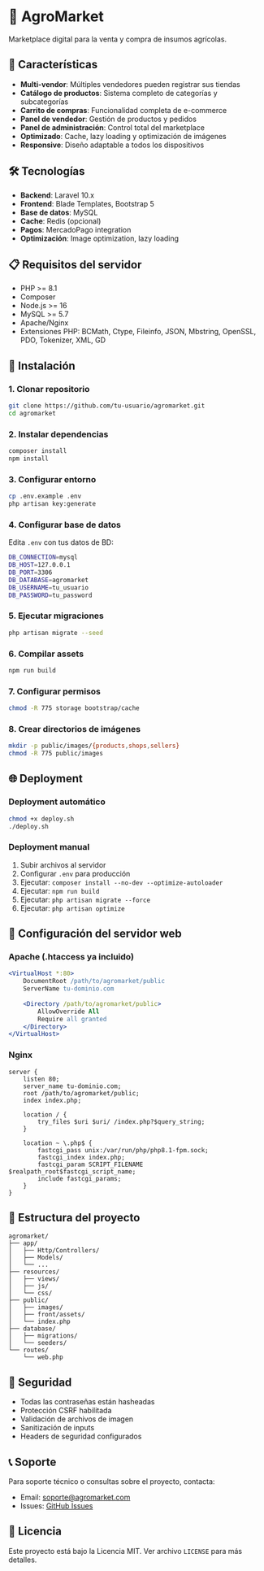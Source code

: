 # 🌱 AgroMarket

Marketplace digital para la venta y compra de insumos agrícolas.

## 🚀 Características

- **Multi-vendor**: Múltiples vendedores pueden registrar sus tiendas
- **Catálogo de productos**: Sistema completo de categorías y subcategorías
- **Carrito de compras**: Funcionalidad completa de e-commerce
- **Panel de vendedor**: Gestión de productos y pedidos
- **Panel de administración**: Control total del marketplace
- **Optimizado**: Cache, lazy loading y optimización de imágenes
- **Responsive**: Diseño adaptable a todos los dispositivos

## 🛠️ Tecnologías

- **Backend**: Laravel 10.x
- **Frontend**: Blade Templates, Bootstrap 5
- **Base de datos**: MySQL
- **Cache**: Redis (opcional)
- **Pagos**: MercadoPago integration
- **Optimización**: Image optimization, lazy loading

## 📋 Requisitos del servidor

- PHP >= 8.1
- Composer
- Node.js >= 16
- MySQL >= 5.7
- Apache/Nginx
- Extensiones PHP: BCMath, Ctype, Fileinfo, JSON, Mbstring, OpenSSL, PDO, Tokenizer, XML, GD

## 🚀 Instalación

### 1. Clonar repositorio
```bash
git clone https://github.com/tu-usuario/agromarket.git
cd agromarket
```

### 2. Instalar dependencias
```bash
composer install
npm install
```

### 3. Configurar entorno
```bash
cp .env.example .env
php artisan key:generate
```

### 4. Configurar base de datos
Edita `.env` con tus datos de BD:
```bash
DB_CONNECTION=mysql
DB_HOST=127.0.0.1
DB_PORT=3306
DB_DATABASE=agromarket
DB_USERNAME=tu_usuario
DB_PASSWORD=tu_password
```

### 5. Ejecutar migraciones
```bash
php artisan migrate --seed
```

### 6. Compilar assets
```bash
npm run build
```

### 7. Configurar permisos
```bash
chmod -R 775 storage bootstrap/cache
```

### 8. Crear directorios de imágenes
```bash
mkdir -p public/images/{products,shops,sellers}
chmod -R 775 public/images
```

## 🌐 Deployment

### Deployment automático
```bash
chmod +x deploy.sh
./deploy.sh
```

### Deployment manual
1. Subir archivos al servidor
2. Configurar `.env` para producción
3. Ejecutar: `composer install --no-dev --optimize-autoloader`
4. Ejecutar: `npm run build`
5. Ejecutar: `php artisan migrate --force`
6. Ejecutar: `php artisan optimize`

## 🔧 Configuración del servidor web

### Apache (.htaccess ya incluido)
```apache
<VirtualHost *:80>
    DocumentRoot /path/to/agromarket/public
    ServerName tu-dominio.com
    
    <Directory /path/to/agromarket/public>
        AllowOverride All
        Require all granted
    </Directory>
</VirtualHost>
```

### Nginx
```nginx
server {
    listen 80;
    server_name tu-dominio.com;
    root /path/to/agromarket/public;
    index index.php;

    location / {
        try_files $uri $uri/ /index.php?$query_string;
    }

    location ~ \.php$ {
        fastcgi_pass unix:/var/run/php/php8.1-fpm.sock;
        fastcgi_index index.php;
        fastcgi_param SCRIPT_FILENAME $realpath_root$fastcgi_script_name;
        include fastcgi_params;
    }
}
```

## 📁 Estructura del proyecto

```
agromarket/
├── app/
│   ├── Http/Controllers/
│   ├── Models/
│   └── ...
├── resources/
│   ├── views/
│   ├── js/
│   └── css/
├── public/
│   ├── images/
│   ├── front/assets/
│   └── index.php
├── database/
│   ├── migrations/
│   └── seeders/
└── routes/
    └── web.php
```

## 🔐 Seguridad

- Todas las contraseñas están hasheadas
- Protección CSRF habilitada
- Validación de archivos de imagen
- Sanitización de inputs
- Headers de seguridad configurados

## 📞 Soporte

Para soporte técnico o consultas sobre el proyecto, contacta:
- Email: soporte@agromarket.com
- Issues: [GitHub Issues](https://github.com/tu-usuario/agromarket/issues)

## 📄 Licencia

Este proyecto está bajo la Licencia MIT. Ver archivo `LICENSE` para más detalles.
